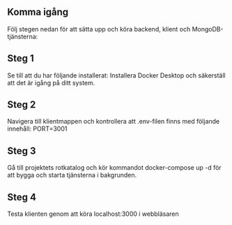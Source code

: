 Komma igång
---------------
Följ stegen nedan för att sätta upp och köra backend, klient och MongoDB-tjänsterna:

Steg 1 
-------
Se till att du har följande installerat:
Installera Docker Desktop och säkerställ att det är igång på ditt system.

Steg 2
------
Navigera till klientmappen och kontrollera att .env-filen finns med följande innehåll:
PORT=3001

Steg 3
-------
Gå till projektets rotkatalog och kör kommandot docker-compose up -d för att bygga och starta tjänsterna i bakgrunden.

Steg 4 
------
Testa klienten genom att köra localhost:3000 i webbläsaren